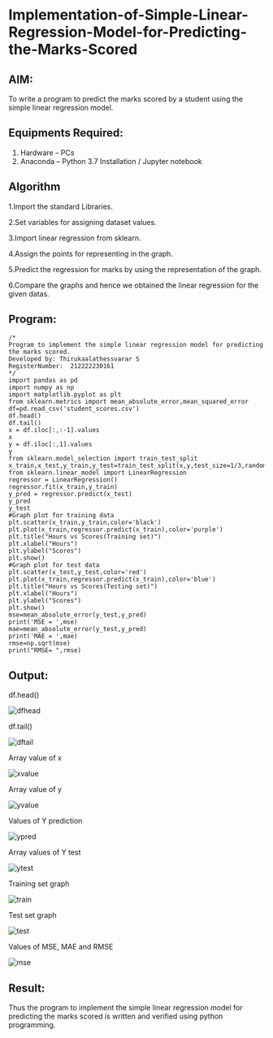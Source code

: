 # Implementation-of-Simple-Linear-Regression-Model-for-Predicting-the-Marks-Scored

## AIM:
To write a program to predict the marks scored by a student using the simple linear regression model.

## Equipments Required:
1. Hardware – PCs
2. Anaconda – Python 3.7 Installation / Jupyter notebook

## Algorithm
1.Import the standard Libraries.

2.Set variables for assigning dataset values.

3.Import linear regression from sklearn.

4.Assign the points for representing in the graph.

5.Predict the regression for marks by using the representation of the graph.

6.Compare the graphs and hence we obtained the linear regression for the given datas.

## Program:
```
/*
Program to implement the simple linear regression model for predicting the marks scored.
Developed by: Thirukaalathessvarar S
RegisterNumber:  212222230161
*/
import pandas as pd
import numpy as np
import matplotlib.pyplot as plt
from sklearn.metrics import mean_absolute_error,mean_squared_error
df=pd.read_csv('student_scores.csv')
df.head()
df.tail()
x = df.iloc[:,:-1].values
x
y = df.iloc[:,1].values
y
from sklearn.model_selection import train_test_split
x_train,x_test,y_train,y_test=train_test_split(x,y,test_size=1/3,random_state=0)
from sklearn.linear_model import LinearRegression
regressor = LinearRegression()
regressor.fit(x_train,y_train)
y_pred = regressor.predict(x_test)
y_pred
y_test
#Graph plot for training data
plt.scatter(x_train,y_train,color='black')
plt.plot(x_train,regressor.predict(x_train),color='purple')
plt.title("Hours vs Scores(Training set)")
plt.xlabel("Hours")
plt.ylabel("Scores")
plt.show()
#Graph plot for test data
plt.scatter(x_test,y_test,color='red')
plt.plot(x_train,regressor.predict(x_train),color='blue')
plt.title("Hours vs Scores(Testing set)")
plt.xlabel("Hours")
plt.ylabel("Scores")
plt.show()
mse=mean_absolute_error(y_test,y_pred)
print('MSE = ',mse)
mae=mean_absolute_error(y_test,y_pred)
print('MAE = ',mae)
rmse=np.sqrt(mse)
print("RMSE= ",rmse)
```

## Output:

df.head()

![dfhead](https://user-images.githubusercontent.com/119393556/229976934-4d91a199-2a70-471e-ac2e-4f8652d84ea0.png)

df.tail()

![dftail](https://user-images.githubusercontent.com/119393556/229977042-8d6def67-5a4f-4662-8b58-9a90043ba4d8.png)

Array value of x

![xvalue](https://user-images.githubusercontent.com/119393556/229977127-908872b4-8375-4395-90f3-b9419455531f.png)

Array value of y

![yvalue](https://user-images.githubusercontent.com/119393556/229977197-3fb65de1-147b-48ab-b733-8d5f5fb95917.png)

Values of Y prediction

![ypred](https://user-images.githubusercontent.com/119393556/229977255-591059fe-5038-4752-a766-9bfe0ba8dfd6.png)

Array values of Y test

![ytest](https://user-images.githubusercontent.com/119393556/229977342-82be44e2-d510-4a85-8299-2b9ff562cfc9.png)

Training set graph

![train](https://user-images.githubusercontent.com/119393556/229977463-14f46551-c268-4c59-b3d3-3147b58864bb.png)

Test set graph

![test](https://user-images.githubusercontent.com/119393556/229977527-9e409d07-690a-4a61-86e9-3a17fa029aa4.png)

Values of MSE, MAE and RMSE

![mse](https://user-images.githubusercontent.com/119393556/229977591-53620b05-1dbf-40c5-a0dc-61dfa1c6a648.png)

## Result:
Thus the program to implement the simple linear regression model for predicting the marks scored is written and verified using python programming.
